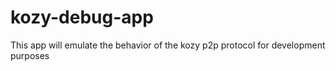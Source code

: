 # kozy-debug-app
This app will emulate the behavior of the kozy p2p protocol for development purposes
